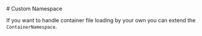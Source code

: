 # Custom Namespace

If you want to handle container file loading by your own you can extend the `ContainerNamespace`.